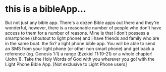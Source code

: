 # this is a bibleApp...
But not just any bible app. There's a dozen Bible apps out there and they're wonderful, 
however, there is a reasonable number of people who don't have access to them for a number of reasons. 
Mine is that I don't possess a smartphone (shoutout to light phone) and i have friends and family who are in the same boat.
the fix? a light phone bible app. You will be able to send an SMS from your light phone (or other non smart phone)
and get back a reference (eg. Genesis 1:1) a range (Ezekiel 11:19-21) or a whole chapter! (John 1).
Take the Holy Words of God with you wherever you go! with the Light Phone Bible App. [Not exclusive to Light Phone users]
